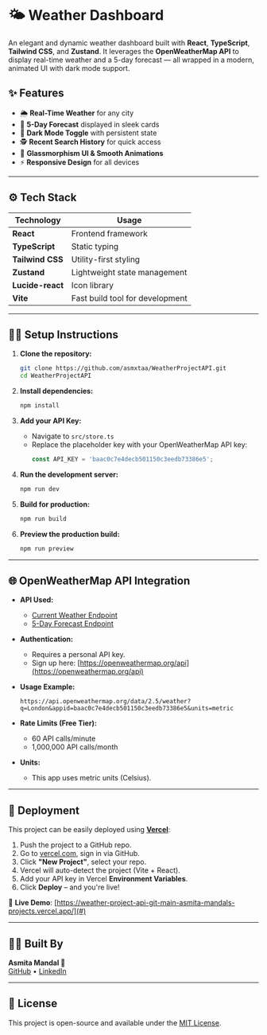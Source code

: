 
# 🌤️ Weather Dashboard

An elegant and dynamic weather dashboard built with **React**, **TypeScript**, **Tailwind CSS**, and **Zustand**. It leverages the **OpenWeatherMap API** to display real-time weather and a 5-day forecast — all wrapped in a modern, animated UI with dark mode support.

## ✨ Features

- 🌦️ **Real-Time Weather** for any city
- 📅 **5-Day Forecast** displayed in sleek cards
- 🌙 **Dark Mode Toggle** with persistent state
- 🕵️ **Recent Search History** for quick access
- 💎 **Glassmorphism UI & Smooth Animations**
- ⚡ **Responsive Design** for all devices

---

## ⚙️ Tech Stack

| Technology     | Usage                             |
|----------------|-----------------------------------|
| **React**      | Frontend framework                |
| **TypeScript** | Static typing                     |
| **Tailwind CSS** | Utility-first styling           |
| **Zustand**    | Lightweight state management      |
| **Lucide-react** | Icon library                    |
| **Vite**       | Fast build tool for development   |

---

## 🧑‍💻 Setup Instructions

1. **Clone the repository:**
   ```bash
   git clone https://github.com/asmxtaa/WeatherProjectAPI.git
   cd WeatherProjectAPI
   ```

2. **Install dependencies:**
   ```bash
   npm install
   ```

3. **Add your API Key:**
   - Navigate to `src/store.ts`
   - Replace the placeholder key with your OpenWeatherMap API key:
     ```ts
     const API_KEY = 'baac0c7e4decb501150c3eedb73386e5';
     ```

4. **Run the development server:**
   ```bash
   npm run dev
   ```

5. **Build for production:**
   ```bash
   npm run build
   ```

6. **Preview the production build:**
   ```bash
   npm run preview
   ```

---

## 🌐 OpenWeatherMap API Integration

- **API Used:**
  - [Current Weather Endpoint](https://openweathermap.org/current)
  - [5-Day Forecast Endpoint](https://openweathermap.org/forecast5)

- **Authentication:**
  - Requires a personal API key.
  - Sign up here: [https://openweathermap.org/api](https://openweathermap.org/api)

- **Usage Example:**
  ```
  https://api.openweathermap.org/data/2.5/weather?q=London&appid=baac0c7e4decb501150c3eedb73386e5&units=metric
  ```

- **Rate Limits (Free Tier):**
  - 60 API calls/minute
  - 1,000,000 API calls/month

- **Units:**
  - This app uses metric units (Celsius).

---

## 🚀 Deployment

This project can be easily deployed using [**Vercel**](https://vercel.com):

1. Push the project to a GitHub repo.
2. Go to [vercel.com](https://vercel.com), sign in via GitHub.
3. Click **"New Project"**, select your repo.
4. Vercel will auto-detect the project (Vite + React).
5. Add your API key in Vercel **Environment Variables**.
6. Click **Deploy** – and you're live!

🔗 **Live Demo**: [https://weather-project-api-git-main-asmita-mandals-projects.vercel.app/](#) 

---

## 🧑‍🎨 Built By

**Asmita Mandal 🌸**  
[GitHub](https://github.com/asmxtaa) • [LinkedIn](https://linkedin.com/in/asmxtaa)

---

## 📄 License

This project is open-source and available under the [MIT License](LICENSE).
```
